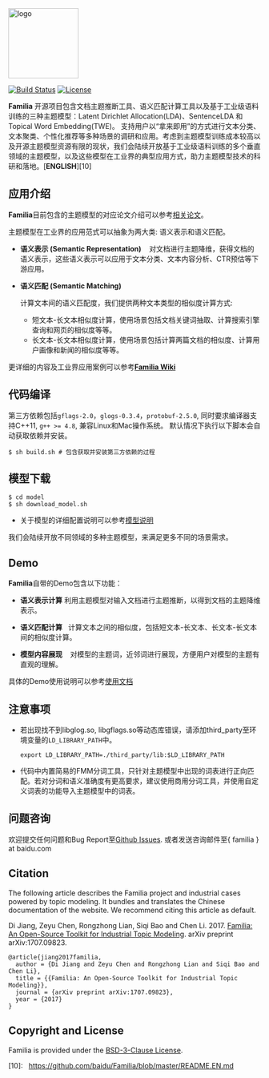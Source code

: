 <a href="http://github.com/baidu/Familia">
	<img style="vertical-align: top;" src="https://raw.githubusercontent.com/wiki/baidu/Familia/img/logo.png?raw=true" alt="logo" height="140px">
</a>

[![Build Status][image-1]][1]
[![License][image-2]]()

**Familia** 开源项目包含文档主题推断工具、语义匹配计算工具以及基于工业级语料训练的三种主题模型：Latent Dirichlet Allocation(LDA)、SentenceLDA 和Topical Word Embedding(TWE)。 支持用户以“拿来即用”的方式进行文本分类、文本聚类、个性化推荐等多种场景的调研和应用。考虑到主题模型训练成本较高以及开源主题模型资源有限的现状，我们会陆续开放基于工业级语料训练的多个垂直领域的主题模型，以及这些模型在工业界的典型应用方式，助力主题模型技术的科研和落地。[**ENGLISH**][10]

## 应用介绍
**Familia**目前包含的主题模型的对应论文介绍可以参考[相关论文][3]。

主题模型在工业界的应用范式可以抽象为两大类: 语义表示和语义匹配。

- **语义表示 (Semantic Representation)**
    对文档进行主题降维，获得文档的语义表示，这些语义表示可以应用于文本分类、文本内容分析、CTR预估等下游应用。

- **语义匹配 (Semantic Matching)**

	计算文本间的语义匹配度，我们提供两种文本类型的相似度计算方式:

	- 短文本-长文本相似度计算，使用场景包括文档关键词抽取、计算搜索引擎查询和网页的相似度等等。
	- 长文本-长文本相似度计算，使用场景包括计算两篇文档的相似度、计算用户画像和新闻的相似度等等。

更详细的内容及工业界应用案例可以参考[**Familia Wiki**][4]

## 代码编译
第三方依赖包括`gflags-2.0`，`glogs-0.3.4`，`protobuf-2.5.0`, 同时要求编译器支持C++11, `g++ >= 4.8`, 兼容Linux和Mac操作系统。
默认情况下执行以下脚本会自动获取依赖并安装。

	$ sh build.sh # 包含获取并安装第三方依赖的过程

## 模型下载

	$ cd model
	$ sh download_model.sh

* 关于模型的详细配置说明可以参考[模型说明][5]

我们会陆续开放不同领域的多种主题模型，来满足更多不同的场景需求。

## Demo
**Familia**自带的Demo包含以下功能：
-  **语义表示计算**
   利用主题模型对输入文档进行主题推断，以得到文档的主题降维表示。

-  **语义匹配计算**
   计算文本之间的相似度，包括短文本-长文本、长文本-长文本间的相似度计算。

-  **模型内容展现**
    对模型的主题词，近邻词进行展现，方便用户对模型的主题有直观的理解。

具体的Demo使用说明可以参考[使用文档][6]

## 注意事项

* 若出现找不到libglog.so, libgflags.so等动态库错误，请添加third\_party至环境变量的`LD_LIBRARY_PATH`中。

	`export LD_LIBRARY_PATH=./third_party/lib:$LD_LIBRARY_PATH`

* 代码中内置简易的FMM分词工具，只针对主题模型中出现的词表进行正向匹配。若对分词和语义准确度有更高要求，建议使用商用分词工具，并使用自定义词表的功能导入主题模型中的词表。

## 问题咨询

欢迎提交任何问题和Bug Report至[Github Issues][7].
或者发送咨询邮件至{ familia } at baidu.com

## Citation

The following article describes the Familia project and industrial cases powered by topic modeling. It bundles and translates the Chinese documentation of the website. We recommend citing this article as default.

Di Jiang, Zeyu Chen, Rongzhong Lian, Siqi Bao and Chen Li. 2017. [Familia: An Open-Source Toolkit for Industrial Topic Modeling][8]. arXiv preprint arXiv:1707.09823.

	@article{jiang2017familia,
	  author = {Di Jiang and Zeyu Chen and Rongzhong Lian and Siqi Bao and Chen Li},
	  title = {{Familia: An Open-Source Toolkit for Industrial Topic Modeling}},
	  journal = {arXiv preprint arXiv:1707.09823},
	  year = {2017}
	}

## Copyright and License

Familia is provided under the [BSD-3-Clause License][9].

[1]:	http://travis-ci.org/baidu/Familia
[3]:	https://github.com/baidu/Familia/wiki/%E5%8F%82%E8%80%83%E6%96%87%E7%8C%AE
[4]:	https://github.com/baidu/Familia/wiki
[5]:	https://github.com/baidu/Familia/blob/master/model/README.md
[6]:	https://github.com/baidu/Familia/wiki/Demo%E4%BD%BF%E7%94%A8%E6%96%87%E6%A1%A3
[7]:	https://github.com/baidu/Familia/issues
[8]:	https://arxiv.org/pdf/1707.09823.pdf
[9]:	LICENSE
[10]:   https://github.com/baidu/Familia/blob/master/README.EN.md

[image-1]:	https://travis-ci.org/baidu/Familia.svg?branch=master
[image-2]:	https://img.shields.io/pypi/l/Django.svg

